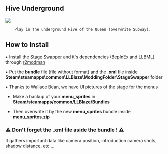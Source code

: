 ## Hive Underground
![](Workfiles/Render.jpg)

		Play in the underground Hive of the Queen (overwrite Subway).
		
## How to Install
• Install the [Stage Swapper](https://thunderstore.io/c/lethal-league-blaze/p/AndyLobjois/StageSwapper/) and it's dependencies (BepInEx and LLBML) through [r2modman](https://lethal-league-blaze.thunderstore.io/package/ebkr/r2modman/)

• Put the __**bundle**__ file (file without format) and the **.xml** file inside **Steam\steamapps\common\LLBlaze\ModdingFolder\StageSwapper** folder

• Thanks to Wallace Bean, we have UI pictures of the stage for the menus

- Make a backup of your **menu_sprites** in **Steam/steamapps/common/LLBlaze/Bundles**
	
- Then overwrite it by the new **menu_sprites** bundle inside **menu_sprites.zip**

### ⚠️ Don't forget the .xml file aside the bundle ! ⚠️
It gathers important data like camera position, introduction camera shots, shadow distance, etc ...
